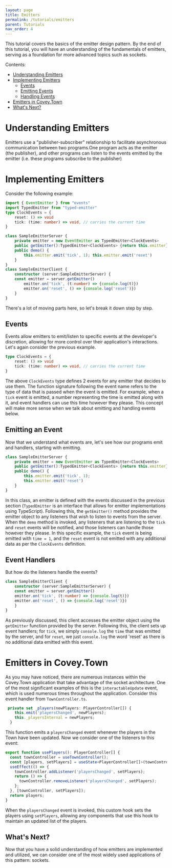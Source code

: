 ```yaml
---
layout: page
title: Emitters
permalink: /tutorials/emitters
parent: Tutorials
nav_order: 4
---
```


This tutorial covers the basics of the emitter design pattern. By the end of this tutorial, you will have an understanding of the fundamentals of emitters, serving as a foundation for more advanced topics such as sockets.

Contents:

- [Understanding Emitters](#understanding-emitters)
- [Implementing Emitters](#implementing-emitters)
  - [Events](#events)
  - [Emitting Events](#emitting-events)
  - [Handling Events](#event-handlers)
- [Emitters in Covey.Town](#emitters-in-coveytown)
- [What's Next?](#whats-next)

# Understanding Emitters
Emitters use a "publisher-subscriber" relationship to facilitate asynchronous communication between two programs.One program acts as the emitter (the publisher), and other programs can listen to the events emitted by the emitter (i.e. these programs subscribe to the publisher)

# Implementing Emitters
Consider the following example:

```ts
import { EventEmitter } from "events"
import TypedEmitter from "typed-emitter"
type ClockEvents = {
    reset: () => void
    tick: (time: number) => void, // carries the current time
}

class SampleEmitterServer {
    private emitter = new EventEmitter as TypedEmitter<ClockEvents>
    public getEmitter():TypedEmitter<ClockEvents> {return this.emitter}
    public demo() {
        this.emitter.emit('tick', 1); this.emitter.emit('reset')
    }
}
class SampleEmitterClient {
    constructor (server:SampleEmitterServer) {
    const emitter = server.getEmitter()
        emitter.on('tick', (t:number) => {console.log(t)})
        emitter.on('reset', () => {console.log('reset')})
    }
}
```

There's a lot of moving parts here, so let's break it down step by step.

## Events
Events allow emitters to emit/listen to specific events at the developer's discretion, allowing for more control over their application's interactions. Let's again consider the previous example.

```ts
type ClockEvents = {
    reset: () => void
    tick: (time: number) => void, // carries the current time
}
```

The above `ClockEvents` type defines 2 events for any emitter that decides to use them. The function signature following the event name refers to the type of data that is passed when the event is emitted. For example, when a `tick` event is emitted, a number representing the time is emitted along with it, and event handlers can use this time however they please. This concept will make more sense when we talk about emitting and handling events below.

## Emitting an Event
Now that we understand what events are, let's see how our programs emit and handlers, starting with emitting. 

```ts
class SampleEmitterServer {
    private emitter = new EventEmitter as TypedEmitter<ClockEvents>
    public getEmitter():TypedEmitter<ClockEvents> {return this.emitter}
    public demo() {
        this.emitter.emit('tick', 1); 
        this.emitter.emit('reset')
    }
}
```

In this class, an emitter is defined with the events discussed in the previous section (`TypedEmitter` is an interface that allows for emitter implementations using TypeScript). Following this, the `getEmitter()` method provides the emitter object to any listeners that wish to listen to events from the server. When the `demo` method is invoked, any listeners that are listening to the `tick` and `reset` events will be notified, and those listeners can handle those however they please. In this specific example, the `tick` event is being emitted with `time = 1`, and the `reset` event is not emitted with any additional data as per the `ClockEvents` definition.

## Event Handlers
But how do the listeners handle the events?

```ts
class SampleEmitterClient {
    constructor (server:SampleEmitterServer) {
    const emitter = server.getEmitter()
    emitter.on('tick', (t:number) => {console.log(t)})
    emitter.on('reset', () => {console.log('reset')})
    }
}
```
As previously discussed, this client accesses the emitter object using the `getEmitter` function provided by the server. Following this, the client sets up event handlers; for `tick`, we simply `console.log` the `time` that was emitted by the server, and for `reset`, we just `console.log` the word 'reset' as there is no additional data emitted with this event.

# Emitters in Covey.Town
As you may have noticed, there are numerous instances within the Covey.Town application that take advantage of the socket architecture. One of the most significant examples of this is the `interactableUpdate` event, which is used numerous times throughout the application. Consider this event handler from `TownController.ts`.

```ts
 private set _players(newPlayers: PlayerController[]) {
    this.emit('playersChanged', newPlayers);
    this._playersInternal = newPlayers;
  }
```
This function emits a `playersChanged` event whenever the players in the Town have been updated. Now we consider one of the listeners to this event:

```ts
export function usePlayers(): PlayerController[] {
  const townController = useTownController();
  const [players, setPlayers] = useState<PlayerController[]>(townController.players);
  useEffect(() => {
    townController.addListener('playersChanged', setPlayers);
    return () => {
      townController.removeListener('playersChanged', setPlayers);
    };
  }, [townController, setPlayers]);
  return players;
}
```
When the `playersChanged` event is invoked, this custom hook sets the players using `setPlayers`, allowing any components that use this hook to maintain an updated list of the players.



## What's Next?
Now that you have a solid understanding of how emitters are implemented and utilized, we can consider one of the most widely used applications of this pattern: sockets.